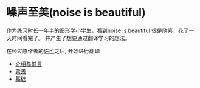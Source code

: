 # 噪声至美(noise is beautiful)

作为练习时长一年半的图形学小学生，看到[noise is beautiful](https://github.com/stegu/noiseisbeautiful) 很是欣喜，花了一天时间看完了。 并产生了想要通过翻译学习的想法。

在经过原作者的[许可](https://github.com/stegu/noiseisbeautiful/issues/2)之后, 开始进行翻译

- [介绍与前言](0_Introduction%20and%20Forword.md)
- [背景](3_Background.md)
- [基础](4_Fundamentals.md)
